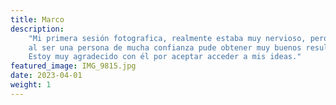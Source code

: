 ```yaml
---
title: Marco
description:
    "Mi primera sesión fotografica, realmente estaba muy nervioso, pero Marco 
    al ser una persona de mucha confianza pude obtener muy buenos resultados.
    Estoy muy agradecido con él por aceptar acceder a mis ideas."
featured_image: IMG_9815.jpg
date: 2023-04-01
weight: 1
---
```

